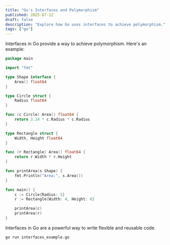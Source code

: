 ```yaml
---
title: "Go's Interfaces and Polymorphism"
published: 2025-07-12
draft: false
description: "Explore how Go uses interfaces to achieve polymorphism."
tags: ["go"]
---
```


Interfaces in Go provide a way to achieve polymorphism. Here's an example:

```go
package main

import "fmt"

type Shape interface {
    Area() float64
}

type Circle struct {
    Radius float64
}

func (c Circle) Area() float64 {
    return 3.14 * c.Radius * c.Radius
}

type Rectangle struct {
    Width, Height float64
}

func (r Rectangle) Area() float64 {
    return r.Width * r.Height
}

func printArea(s Shape) {
    fmt.Println("Area:", s.Area())
}

func main() {
    c := Circle{Radius: 5}
    r := Rectangle{Width: 4, Height: 6}

    printArea(c)
    printArea(r)
}
```

Interfaces in Go are a powerful way to write flexible and reusable code.

```shell title="Running Go Interfaces Example"
go run interfaces_example.go
```